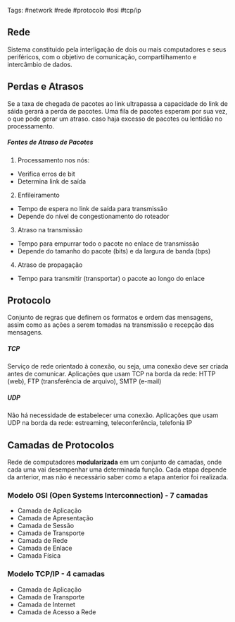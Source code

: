 Tags: #network #rede #protocolo #osi #tcp/ip 


## Rede

Sistema constituido pela interligação de dois ou mais computadores e seus periféricos, com o objetivo de comunicação, compartilhamento e intercâmbio de dados.


## Perdas e Atrasos

Se a taxa de chegada de pacotes ao link ultrapassa a capacidade do link de sáida gerará a perda de pacotes. Uma fila de pacotes esperam por sua vez, o que pode gerar um atraso. caso haja excesso de pacotes ou lentidão no processamento.

##### Fontes de Atraso de Pacotes

1. Processamento nos nós:
- Verifica erros de bit
- Determina link de saída

2. Enfileiramento
- Tempo de espera no link de saída para transmissão
- Depende do nível de congestionamento do roteador

3. Atraso na transmissão
- Tempo para empurrar todo o pacote no enlace de transmissão
- Depende do tamanho do pacote (bits) e da largura de banda (bps)

4. Atraso de propagação
- Tempo para transmitir (transportar) o pacote ao longo do enlace



## Protocolo

Conjunto de regras que definem os formatos e ordem das mensagens, assim como as ações a serem tomadas na transmissão e recepção das mensagens.

##### TCP
Serviço de rede orientado à conexão, ou seja, uma conexão deve ser criada antes de comunicar. Aplicações que usam TCP na borda da rede: HTTP (web), FTP (transferência de arquivo), SMTP (e-mail)

##### UDP
Não há necessidade de estabelecer uma conexão. Aplicações que usam UDP na borda da rede: estreaming, teleconferência, telefonia IP


## Camadas de Protocolos

Rede de computadores **modularizada** em um conjunto de camadas, onde cada uma vai desempenhar uma determinada função. Cada etapa depende da anterior, mas não é necessário saber como a etapa anterior foi realizada.

### Modelo OSI (Open Systems Interconnection) - 7 camadas

- Camada de Aplicação
- Camada de Apresentação
- Camada de Sessão
- Camada de Transporte
- Camada de Rede
- Camada de Enlace
- Camada Física

### Modelo TCP/IP - 4 camadas

- Camada de Aplicação
- Camada de Transporte
- Camada de Internet
- Camada de Acesso a Rede




